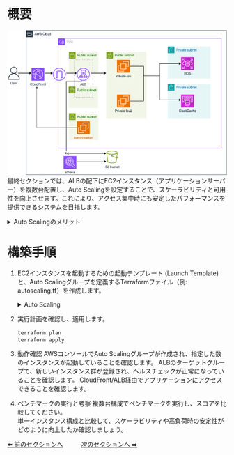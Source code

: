# 概要
![08](../images/Private-isu08.png) 
最終セクションでは、ALBの配下にEC2インスタンス（アプリケーションサーバー）を複数台配置し、Auto Scalingを設定することで、スケーラビリティと可用性を向上させます。これにより、アクセス集中時にも安定したパフォーマンスを提供できるシステムを目指します。
<details>
<summary>Auto Scalingのメリット</summary>
<ul>
<li><strong>可用性の向上:</strong> インスタンスに障害が発生した場合、自動的に新しいインスタンスを起動して置き換えます。</li>
<li><strong>スケーラビリティ:</strong> 負荷に応じてインスタンス数を自動的に増減させ、常に適切なキャパシティを維持します。</li>
<li><strong>コスト最適化:</strong> 必要最小限のインスタンス数で運用し、不要なコストを削減します。</li>
<li><strong>運用の自動化:</strong> 手動でのインスタンス増減作業が不要になります。</li>
</ul>
</details>

# 構築手順
1. EC2インスタンスを起動するための起動テンプレート (Launch Template) と、Auto Scalingグループを定義するTerraformファイル（例: autoscaling.tf）を作成します。
    <details>
    <summary>Auto Scaling</summary>

    ```
    //TODO
    ```

    </details>

2. 実行計画を確認し、適用します。
    ```
    terraform plan
    terraform apply
    ```

3. 動作確認
    AWSコンソールでAuto Scalingグループが作成され、指定した数のインスタンスが起動していることを確認します。
    ALBのターゲットグループで、新しいインスタンス群が登録され、ヘルスチェックが正常になっていることを確認します。
    CloudFront/ALB経由でアプリケーションにアクセスできることを確認します。
4. ベンチマークの実行と考察
    複数台構成でベンチマークを実行し、スコアを比較してください。  
    単一インスタンス構成と比較して、スケーラビリティや高負荷時の安定性がどのように向上したか確認しましょう。

[⬅️ 前のセクションへ](../07-elasticache-integration/README.md)　　　[次のセクションへ ➡️](../09-multi-process/README.md)